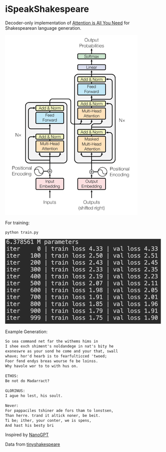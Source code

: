 # iSpeakShakespeare

Decoder-only implementation of [Attention is All You Need](https://arxiv.org/abs/1706.03762) for Shakespearean language generation.

![Image from the paper "Attention is all you need"](image.png)

For training:
```
python train.py
```

![training](image-1.png)

Example Generation:
```
So sea command net far the withems hims in
I shee exch shiment's noldandege in nat's bity he
exoneswre as your sond he come and your that, swall
whave; hor'd hearb is to fearfulticced 'twoed;
Foor fend endys breas wourse fe be loinss.
Why havole wor to to with hus on.

ETHOS:
Be not do Madarract?

GLORINUS:
I ague ho lest, his soult.

Never:
For pappaciles tshiner ade fors tham to lonstsen,
Than herre. trand it altick noner, be beit.
Ti be; ither, your conter, we is spens,
And hast his besty bri
```

Inspired by [NanoGPT](https://github.com/karpathy/nanoGPT)

Data from [tinyshakespeare](https://raw.githubusercontent.com/karpathy/char-rnn/master/data/tinyshakespeare/input.txt)

